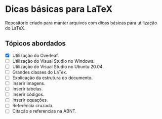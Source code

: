 # Dicas básicas para LaTeX
Repositório criado para manter arquivos com dicas básicas para utilização do LaTeX. 

## Tópicos abordados
- [x] Utilização do Overleaf.
- [ ] Utilização do Visual Studio no Windows.
- [ ] Utilização do Visual Studio no Ubuntu 20.04.
- [ ] Grandes classes do LaTex.
- [ ] Explicação da estrutura do documento.
- [ ] Inserir imagens.
- [ ] Inserir tabelas.
- [ ] Inserir códigos.
- [ ] Inserir equações.
- [ ] Referência cruzada.
- [ ] Citação e referencias na ABNT.
